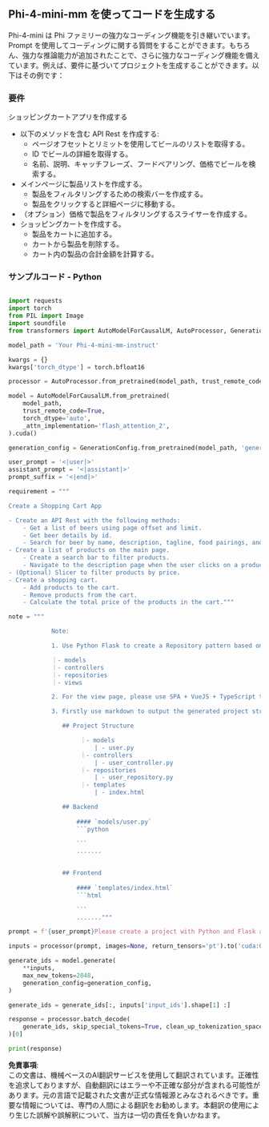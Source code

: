 ## **Phi-4-mini-mm を使ってコードを生成する**

Phi-4-mini は Phi ファミリーの強力なコーディング機能を引き継いでいます。Prompt を使用してコーディングに関する質問をすることができます。もちろん、強力な推論能力が追加されたことで、さらに強力なコーディング機能を備えています。例えば、要件に基づいてプロジェクトを生成することができます。以下はその例です：

### **要件**

ショッピングカートアプリを作成する

- 以下のメソッドを含む API Rest を作成する:
    - ページオフセットとリミットを使用してビールのリストを取得する。
    - ID でビールの詳細を取得する。
    - 名前、説明、キャッチフレーズ、フードペアリング、価格でビールを検索する。
- メインページに製品リストを作成する。
    - 製品をフィルタリングするための検索バーを作成する。
    - 製品をクリックすると詳細ページに移動する。
- （オプション）価格で製品をフィルタリングするスライサーを作成する。
- ショッピングカートを作成する。
    - 製品をカートに追加する。
    - カートから製品を削除する。
    - カート内の製品の合計金額を計算する。

### **サンプルコード - Python**

```python

import requests
import torch
from PIL import Image
import soundfile
from transformers import AutoModelForCausalLM, AutoProcessor, GenerationConfig,pipeline,AutoTokenizer

model_path = 'Your Phi-4-mini-mm-instruct'

kwargs = {}
kwargs['torch_dtype'] = torch.bfloat16

processor = AutoProcessor.from_pretrained(model_path, trust_remote_code=True)

model = AutoModelForCausalLM.from_pretrained(
    model_path,
    trust_remote_code=True,
    torch_dtype='auto',
    _attn_implementation='flash_attention_2',
).cuda()

generation_config = GenerationConfig.from_pretrained(model_path, 'generation_config.json')

user_prompt = '<|user|>'
assistant_prompt = '<|assistant|>'
prompt_suffix = '<|end|>'

requirement = """

Create a Shopping Cart App

- Create an API Rest with the following methods:
    - Get a list of beers using page offset and limit.
    - Get beer details by id.
    - Search for beer by name, description, tagline, food pairings, and price.
- Create a list of products on the main page.
    - Create a search bar to filter products.
    - Navigate to the description page when the user clicks on a product.
- (Optional) Slicer to filter products by price.
- Create a shopping cart.
    - Add products to the cart.
    - Remove products from the cart.
    - Calculate the total price of the products in the cart."""

note = """ 

            Note:

            1. Use Python Flask to create a Repository pattern based on the following structure to generate the files

            ｜- models
            ｜- controllers
            ｜- repositories
            ｜- views

            2. For the view page, please use SPA + VueJS + TypeScript to build

            3. Firstly use markdown to output the generated project structure (including directories and files), and then generate the  file names and corresponding codes step by step, output like this 

               ## Project Structure

                    ｜- models
                        | - user.py
                    ｜- controllers
                        | - user_controller.py
                    ｜- repositories
                        | - user_repository.py
                    ｜- templates
                        | - index.html

               ## Backend
                 
                   #### `models/user.py`
                   ```python

                   ```
                   .......
               

               ## Frontend
                 
                   #### `templates/index.html`
                   ```html

                   ```
                   ......."""

prompt = f'{user_prompt}Please create a project with Python and Flask according to the following requirements：\n{requirement}{note}{prompt_suffix}{assistant_prompt}'

inputs = processor(prompt, images=None, return_tensors='pt').to('cuda:0')

generate_ids = model.generate(
    **inputs,
    max_new_tokens=2048,
    generation_config=generation_config,
)

generate_ids = generate_ids[:, inputs['input_ids'].shape[1] :]

response = processor.batch_decode(
    generate_ids, skip_special_tokens=True, clean_up_tokenization_spaces=False
)[0]

print(response)

```

**免責事項**:  
この文書は、機械ベースのAI翻訳サービスを使用して翻訳されています。正確性を追求しておりますが、自動翻訳にはエラーや不正確な部分が含まれる可能性があります。元の言語で記載された文書が正式な情報源とみなされるべきです。重要な情報については、専門の人間による翻訳をお勧めします。本翻訳の使用により生じた誤解や誤解釈について、当方は一切の責任を負いかねます。